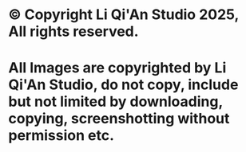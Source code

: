 # © Copyright Li Qi'An Studio 2025, All rights reserved.
# All Images are copyrighted by Li Qi'An Studio, do not copy, include but not limited by downloading, copying, screenshotting without permission etc.